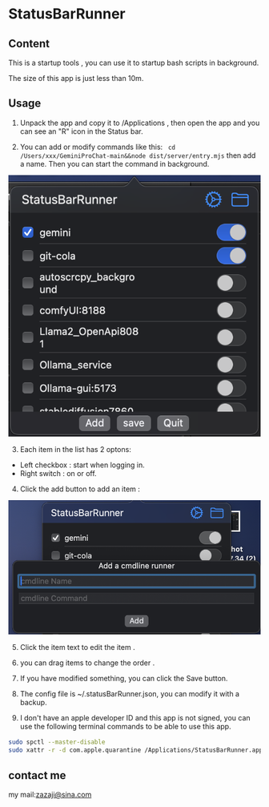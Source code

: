 # StatusBarRunner

## Content

This is a startup tools , you can use it to startup bash scripts in background. 

The size of this app is just less than 10m. 

## Usage

1. Unpack the app and copy it to /Applications , then open the app and you can see an "R" icon in the Status bar.

2. You can add or modify commands like this:
` cd /Users/xxx/GeminiProChat-main&&node dist/server/entry.mjs`
then add a name. Then you can start the command in background.

![](images/image1.png)


3. Each item in the list has 2 optons:

- Left checkbox : start when logging in.
- Right switch : on or off.

4. Click the add button to add an item :

![](images/image2.png)

5. Click the item text to edit the item .

6. you can drag items to change the order .

7. If you have modified something, you can click the Save button.

8. The config file is ~/.statusBarRunner.json, you can modify it with a backup.

9. I don't have an apple developer ID  and this app is not signed, you can use the following terminal commands to be able to use this app.

```bash
sudo spctl --master-disable
sudo xattr -r -d com.apple.quarantine /Applications/StatusBarRunner.app
```

## contact me

my mail:zazaji@sina.com